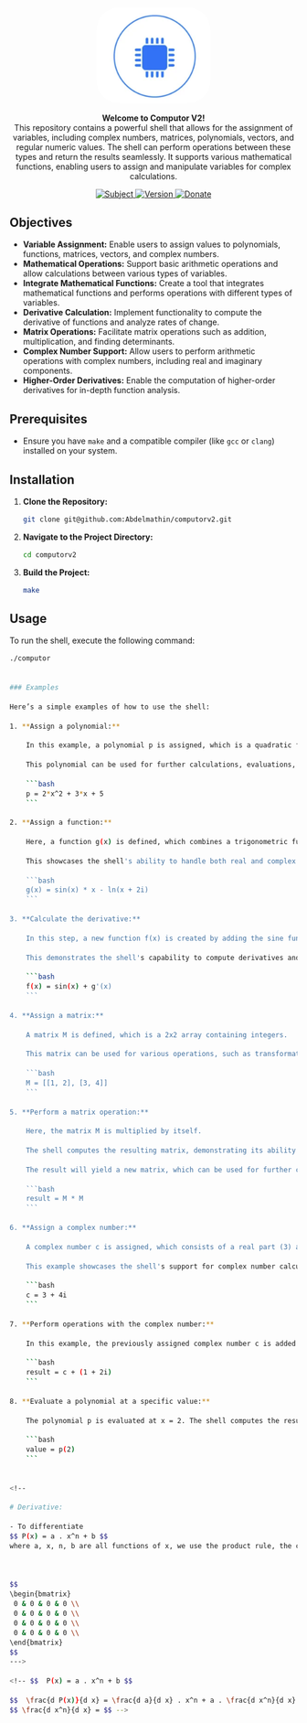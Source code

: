 <p align="center">
    <a href="" target="_blank">
        <img style="border-radius: 40px;" src="docs/assets/img/computorv2.png" width="200" alt="Computor V2 Logo" />
    </a>
</p>

<p align="center">
    <strong>Welcome to Computor V2!</strong>
    <br>
    This repository contains a powerful shell that allows for the assignment of variables, including complex numbers, matrices, polynomials, vectors, and regular numeric values. The shell can perform operations between these types and return the results seamlessly. It supports various mathematical functions, enabling users to assign and manipulate variables for complex calculations.
</p>

<p align="center">
    <a href="https://abdelmathin.github.io/42attachments/subjects/en//42subjects-computorv1.pdf" target="_blank">
        <img src="https://img.shields.io/badge/github-abdelmathin-red" alt="Subject" />
    </a>
    <a href="#">
        <img src="https://img.shields.io/badge/version-v1.0.0-blue" alt="Version" />
    </a>
    <a href="https://paypal.me/abdelmathin" target="_blank">
        <img src="https://img.shields.io/badge/Donate-PayPal-ff3f59.svg" alt="Donate" />
    </a>
</p>

## Objectives

- **Variable Assignment:** Enable users to assign values to polynomials, functions, matrices, vectors, and complex numbers.
- **Mathematical Operations:** Support basic arithmetic operations and allow calculations between various types of variables.
- **Integrate Mathematical Functions:** Create a tool that integrates mathematical functions and performs operations with different types of variables.
- **Derivative Calculation:** Implement functionality to compute the derivative of functions and analyze rates of change.
- **Matrix Operations:** Facilitate matrix operations such as addition, multiplication, and finding determinants.
- **Complex Number Support:** Allow users to perform arithmetic operations with complex numbers, including real and imaginary components.
- **Higher-Order Derivatives:** Enable the computation of higher-order derivatives for in-depth function analysis.

## Prerequisites

- Ensure you have `make` and a compatible compiler (like `gcc` or `clang`) installed on your system.

## Installation

1. **Clone the Repository:**
    ```bash
    git clone git@github.com:Abdelmathin/computorv2.git
    ```

2. **Navigate to the Project Directory:**
    ```bash
    cd computorv2
    ```

3. **Build the Project:**
    ```bash
    make
    ```

## Usage

To run the shell, execute the following command:

```bash
./computor


### Examples

Here’s a simple examples of how to use the shell:

1. **Assign a polynomial:**

	In this example, a polynomial p is assigned, which is a quadratic function. The coefficients 2, 3, and 5 represent the constants for x<sup>2</sup>, x, and the constant term, respectively.

	This polynomial can be used for further calculations, evaluations, and derivative computations.

	```bash
	p = 2*x^2 + 3*x + 5
	```

2. **Assign a function:**

	Here, a function g(x) is defined, which combines a trigonometric function, the sine of x, multiplied by x, and the natural logarithm of x + 2i.

	This showcases the shell's ability to handle both real and complex functions, providing a powerful tool for mathematical analysis.

	```bash
	g(x) = sin(x) * x - ln(x + 2i)
	```

3. **Calculate the derivative:**

	In this step, a new function f(x) is created by adding the sine function to the derivative of g(x).

	This demonstrates the shell's capability to compute derivatives and use them in subsequent functions, allowing for complex mathematical manipulations.

	```bash
	f(x) = sin(x) + g'(x)
	```

4. **Assign a matrix:**

	A matrix M is defined, which is a 2x2 array containing integers.

	This matrix can be used for various operations, such as transformations, multiplications, and more complex linear algebra tasks.

	```bash
	M = [[1, 2], [3, 4]]
	```

5. **Perform a matrix operation:**

	Here, the matrix M is multiplied by itself.

	The shell computes the resulting matrix, demonstrating its ability to handle matrix operations effectively.

	The result will yield a new matrix, which can be used for further calculations or analyses.

	```bash
	result = M * M
	```

6. **Assign a complex number:**

	A complex number c is assigned, which consists of a real part (3) and an imaginary part (4).

	This example showcases the shell's support for complex number calculations, essential for many mathematical applications, particularly in engineering and physics.

	```bash
	c = 3 + 4i
	```

7. **Perform operations with the complex number:**

	In this example, the previously assigned complex number c is added to another complex number 1 + 2i. The shell computes the sum, resulting in a new complex number that combines both real and imaginary parts. This illustrates how users can perform arithmetic operations with complex numbers, enhancing the versatility of the tool.

	```bash
	result = c + (1 + 2i)
	```

8. **Evaluate a polynomial at a specific value:**

	The polynomial p is evaluated at x = 2. The shell computes the result, providing insights into the behavior of the polynomial at that specific point.

	```bash
	value = p(2)
	```


<!--

# Derivative:

- To differentiate
$$ P(x) = a . x^n + b $$
where a, x, n, b are all functions of x, we use the product rule, the chain rule, and the general power rule.



$$
\begin{bmatrix}
 0 & 0 & 0 & 0 \\
 0 & 0 & 0 & 0 \\
 0 & 0 & 0 & 0 \\
 0 & 0 & 0 & 0 \\
\end{bmatrix}
$$
--->

<!-- $$  P(x) = a . x^n + b $$

$$  \frac{d P(x)}{d x} = \frac{d a}{d x} . x^n + a . \frac{d x^n}{d x} + \frac{d b}{d x} $$
$$ \frac{d x^n}{d x} = $$ -->


